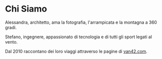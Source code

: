 ---
---
<!--
 Copyright 2022 van42.com.
 SPDX-License-Identifier: CC-BY-NC-ND-4.0
-->

# Chi Siamo

Alessandra, architetto, ama la fotografia, l'arrampicata e la montagna a 360 gradi.

Stefano, ingegnere, appassionato di tecnologia e di tutti gli sport legati al vento.

Dal 2010 raccontano dei loro viaggi attraverso le pagine di [van42.com](van42.com).
